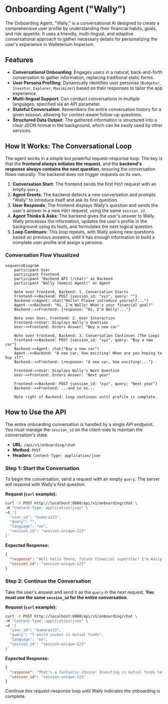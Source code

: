 # Onboarding Agent ("Wally")

The Onboarding Agent, "Wally," is a conversational AI designed to create a comprehensive user profile by understanding their financial habits, goals, and risk appetite. It uses a friendly, multi-lingual, and adaptive conversational approach to gather necessary details for personalizing the user's experience in Walleterium Imperium.

## Features

- **Conversational Onboarding**: Engages users in a natural, back-and-forth conversation to gather information, replacing traditional static forms.
- **User Persona Profiling**: Dynamically identifies user personas (`Budgetor`, `Investor`, `Explorer`, `Maximizer`) based on their responses to tailor the app experience.
- **Multi-lingual Support**: Can conduct conversations in multiple languages, specified via an API parameter.
- **Stateful Conversation**: Remembers the entire conversation history for a given session, allowing for context-aware follow-up questions.
- **Structured Data Output**: The gathered information is structured into a clear JSON format in the background, which can be easily used by other services.

## How It Works: The Conversational Loop

The agent works in a simple but powerful request-response loop. The key is that the **frontend always initiates the request**, and the **backend's response always contains the next question**, ensuring the conversation flows naturally. The backend does not trigger requests on its own.

1.  **Conversation Start**: The frontend sends the first `POST` request with an empty `query`.
2.  **Agent Greets**: The backend detects a new conversation and prompts "Wally" to introduce itself and ask its first question.
3.  **User Responds**: The frontend displays Wally's question and sends the user's answer in a new `POST` request, using the same `session_id`.
4.  **Agent Thinks & Asks**: The backend gives the user's answer to Wally. Wally processes the information, updates the user's profile in the background using its tools, and formulates the next logical question.
5.  **Loop Continues**: This loop repeats, with Wally asking new questions based on previous answers, until it has enough information to build a complete user profile and assign a persona.

### Conversation Flow Visualized

```mermaid
sequenceDiagram
    participant User
    participant Frontend
    participant "Backend API (/chat)" as Backend
    participant "Wally (Gemini Agent)" as Agent

    Note over Frontend, Backend: 1. Conversation Starts
    Frontend->>Backend: POST {session_id: "xyz", query: ""}
    Backend->>Agent: chat("Hello! Please introduce yourself...")
    Agent-->>Backend: "Hi, I'm Wally! What's your financial goal?"
    Backend-->>Frontend: {response: "Hi, I'm Wally!..."}

    Note over User, Frontend: 2. User Interaction
    Frontend->>User: Displays Wally's Question
    User->>Frontend: Enters Answer: "Buy a new car"

    Note over Frontend, Backend: 3. Conversation Continues (The Loop)
    Frontend->>Backend: POST {session_id: "xyz", query: "Buy a new car"}
    Backend->>Agent: chat("Buy a new car")
    Agent-->>Backend: "A new car, how exciting! When are you hoping to buy it?"
    Backend-->>Frontend: {response: "A new car, how exciting!..."}

    Frontend->>User: Displays Wally's Next Question
    User->>Frontend: Enters Answer: "Next year"
    
    Frontend->>Backend: POST {session_id: "xyz", query: "Next year"}
    Backend-->>Frontend: ...and so on...
    
    Note right of Backend: Loop continues until profile is complete.
```

## How to Use the API

The entire onboarding conversation is handled by a single API endpoint. You must manage the `session_id` on the client-side to maintain the conversation's state.

- **URL**: `/api/v1/onboarding/chat`
- **Method**: `POST`
- **Headers**: `Content-Type: application/json`

### Step 1: Start the Conversation

To begin the conversation, send a request with an empty `query`. The server will respond with Wally's first question.

**Request (`curl` example):**
```bash
curl -X POST http://localhost:8080/api/v1/onboarding/chat \
-H "Content-Type: application/json" \
-d '{
  "user_id": "kumara123",
  "query": "",
  "language": "en",
  "session_id": "session-unique-123"
}'
```

**Expected Response:**
```json
{
  "response": "Well hello there, future financial superstar! I'm Wally... What's the very first thing you'd do with it?...",
  "session_id": "session-unique-123"
}
```

### Step 2: Continue the Conversation

Take the user's answer and send it as the `query` in the next request. **You must use the same `session_id` for the entire conversation.**

**Request (`curl` example):**
```bash
curl -X POST http://localhost:8080/api/v1/onboarding/chat \
-H "Content-Type: application/json" \
-d '{
  "user_id": "kumara123",
  "query": "I would invest in mutual funds",
  "language": "en",
  "session_id": "session-unique-123"
}'
```

**Expected Response:**
```json
{
  "response": "That's a fantastic choice! Investing in mutual funds tells me you've got a keen eye on making your money work for you... What's a big dream you're saving for this year?",
  "session_id": "session-unique-123"
}
```

Continue this request-response loop until Wally indicates the onboarding is complete.
